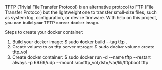 TFTP (Trivial File Transfer Protocol) is an alternative protocol to FTP (File Transfer Protocol) but the lightweight one to transfer small-size files, such as system log, configuration, or device firmware.
With help on this project, you can build your TFTP server docker image.

Steps to create your docker container:
1) Build your docker image:
   $ sudo docker build --tag tftp .
2) Create volume to as tftp server storage:
   $ sudo docker volume create tftp_vol
3) Create docker container:
   $ sudo docker run -d --name tftp --restart always -p 69:69/udp --mount src=tftp_vol,dst=/var/lib/tftpboot tftp
 
